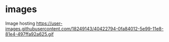# images
Image hosting
https://user-images.githubusercontent.com/18249143/40422794-0fa84012-5e99-11e8-81e4-497ffa92a625.gif
